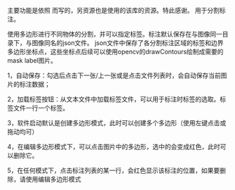 主要功能是依照 而写的，另资源也是使用的该库的资源。特此感谢。
用于分割标注。


使用多边形进行不同物体的分割，并可以指定标签。标注默认保存在与图像同一目录下，与图像同名的json文件。
json文件中保存了各分割标注区域的标签和边界多边形坐标点，这些坐标点后续可以使用opencv的drawContours绘制成需要的mask label图片。

1，自动保存：勾选后点击下一张/上一张或是点击文件列表时，会自动保存当前图片的标注数据；

2，加载标签按钮：从文本文件中加载标签文件，可以用于标注时标签的选取。标签文件一行一个标签。

3，软件启动默认是创建多边形模式，此时可以创建多个多边形（使用左键点击或拖动均可）

4，在编辑多边形模式下，可以点击图片中的多边形，选中的会变成红色，此时可以删除它。

5，在任何模式下，点击标注列表的某一行，会红色显示该标注的位置，如果要删除，请使用编辑多边形模式


